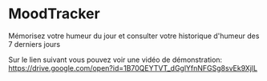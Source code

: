 # MoodTracker
Mémorisez votre humeur du jour et consulter votre historique d'humeur des 7 derniers jours

Sur le lien suivant vous pouvez voir une vidéo de démonstration: https://drive.google.com/open?id=1B70QEYTVT_dGglYfnNFGSg8svEk9XjlL
